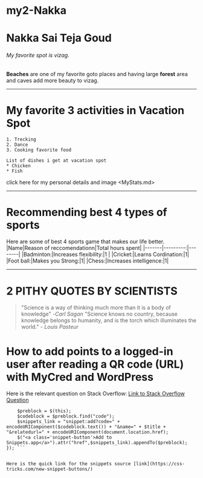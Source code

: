 # my2-Nakka
# Nakka Sai Teja Goud
###### My favorite spot is vizag.
**Beaches** are one of my favorite goto places and having large **forest** area and caves add more beauty to vizag.

****
# My favorite 3 activities in Vacation Spot
    1. Trecking
    2. Dance
    3. Cooking favorite food
    
    List of dishes i get at vacation spot
    * Chicken
    * Fish

click here for my personal details and image <MyStats.md>
***

# Recommending best 4 types of sports 
Here are some of best 4 sports game that makes our life better.
|Name|Reason of reccomendationn|Total hours spent|
|-------|---------:|--------|
|Badminton:|Increases flexibility:|1 |
|Cricket:|Learns Cordination:|1|
|Foot ball:|Makes you Strong:|1|
|Chess:|Increases intelligence:|1|

***
# 2 PITHY QUOTES BY SCIENTISTS
> "Science is a way of thinking much more than it is a body of knowledge" -*Carl Sagan*
> "Science knows no country, because knowledge belongs to humanity, and is the torch which illuminates the world." - *Louis Pasteur*
# How to add points to a logged-in user after reading a QR code (URL) with MyCred and WordPress
Here is the relevant question on Stack Overflow: [Link to Stack Overflow Question](https://stackoverflow.com/questions/77021074/how-to-add-points-to-a-logged-in-user-after-reading-a-qr-code-url-with-mycred)
``` $("pre").each(function() {
    $preblock = $(this);
    $codeblock = $preblock.find("code");
    $snippets_link = "snippet:add?code=" + encodeURIComponent($codeblock.text()) + "&name=" + $title + "&relatedurl=" + encodeURIComponent(document.location.href);
    $("<a class='snippet-button'>Add to Snippets.app</a>").attr("href",$snippets_link).appendTo($preblock);         
}); ```


Here is the quick link for the snippets source [link](https://css-tricks.com/new-snippet-buttons/)